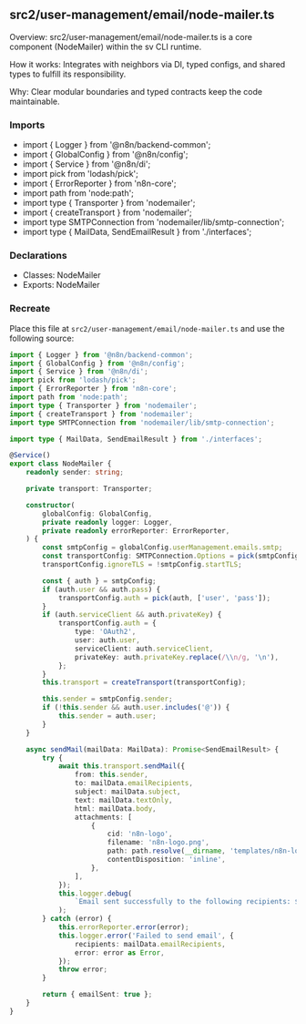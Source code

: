 ## src2/user-management/email/node-mailer.ts

Overview: src2/user-management/email/node-mailer.ts is a core component (NodeMailer) within the sv CLI runtime.

How it works: Integrates with neighbors via DI, typed configs, and shared types to fulfill its responsibility.

Why: Clear modular boundaries and typed contracts keep the code maintainable.

### Imports

- import { Logger } from '@n8n/backend-common';
- import { GlobalConfig } from '@n8n/config';
- import { Service } from '@n8n/di';
- import pick from 'lodash/pick';
- import { ErrorReporter } from 'n8n-core';
- import path from 'node:path';
- import type { Transporter } from 'nodemailer';
- import { createTransport } from 'nodemailer';
- import type SMTPConnection from 'nodemailer/lib/smtp-connection';
- import type { MailData, SendEmailResult } from './interfaces';

### Declarations

- Classes: NodeMailer
- Exports: NodeMailer

### Recreate

Place this file at `src2/user-management/email/node-mailer.ts` and use the following source:

```ts
import { Logger } from '@n8n/backend-common';
import { GlobalConfig } from '@n8n/config';
import { Service } from '@n8n/di';
import pick from 'lodash/pick';
import { ErrorReporter } from 'n8n-core';
import path from 'node:path';
import type { Transporter } from 'nodemailer';
import { createTransport } from 'nodemailer';
import type SMTPConnection from 'nodemailer/lib/smtp-connection';

import type { MailData, SendEmailResult } from './interfaces';

@Service()
export class NodeMailer {
	readonly sender: string;

	private transport: Transporter;

	constructor(
		globalConfig: GlobalConfig,
		private readonly logger: Logger,
		private readonly errorReporter: ErrorReporter,
	) {
		const smtpConfig = globalConfig.userManagement.emails.smtp;
		const transportConfig: SMTPConnection.Options = pick(smtpConfig, ['host', 'port', 'secure']);
		transportConfig.ignoreTLS = !smtpConfig.startTLS;

		const { auth } = smtpConfig;
		if (auth.user && auth.pass) {
			transportConfig.auth = pick(auth, ['user', 'pass']);
		}
		if (auth.serviceClient && auth.privateKey) {
			transportConfig.auth = {
				type: 'OAuth2',
				user: auth.user,
				serviceClient: auth.serviceClient,
				privateKey: auth.privateKey.replace(/\\n/g, '\n'),
			};
		}
		this.transport = createTransport(transportConfig);

		this.sender = smtpConfig.sender;
		if (!this.sender && auth.user.includes('@')) {
			this.sender = auth.user;
		}
	}

	async sendMail(mailData: MailData): Promise<SendEmailResult> {
		try {
			await this.transport.sendMail({
				from: this.sender,
				to: mailData.emailRecipients,
				subject: mailData.subject,
				text: mailData.textOnly,
				html: mailData.body,
				attachments: [
					{
						cid: 'n8n-logo',
						filename: 'n8n-logo.png',
						path: path.resolve(__dirname, 'templates/n8n-logo.png'),
						contentDisposition: 'inline',
					},
				],
			});
			this.logger.debug(
				`Email sent successfully to the following recipients: ${mailData.emailRecipients.toString()}`,
			);
		} catch (error) {
			this.errorReporter.error(error);
			this.logger.error('Failed to send email', {
				recipients: mailData.emailRecipients,
				error: error as Error,
			});
			throw error;
		}

		return { emailSent: true };
	}
}

```

